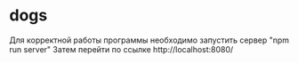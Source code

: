 # dogs

Для корректной работы программы необходимо запустить сервер "npm run server"
Затем перейти по ссылке http://localhost:8080/
